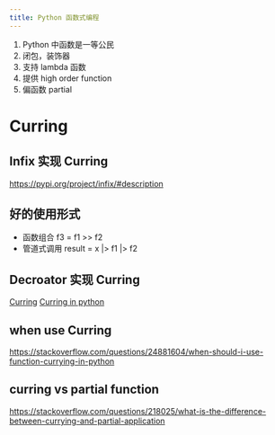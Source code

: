 ```yaml
---
title: Python 函数式编程
---
```


1. Python 中函数是一等公民
2. 闭包，装饰器
3. 支持 lambda 函数
4. 提供 high order function
5. 偏函数 partial

# Curring

## Infix 实现 Curring

https://pypi.org/project/infix/#description

## 好的使用形式

- 函数组合 f3 = f1 >> f2
- 管道式调用 result = x |> f1 |> f2

## Decroator 实现 Curring

[Curring](https://www.python-course.eu/currying_in_python.php)
[Curring in python](https://mtomassoli.wordpress.com/2012/03/18/currying-in-python/)

## when use Curring

https://stackoverflow.com/questions/24881604/when-should-i-use-function-currying-in-python

## curring vs partial function

https://stackoverflow.com/questions/218025/what-is-the-difference-between-currying-and-partial-application


